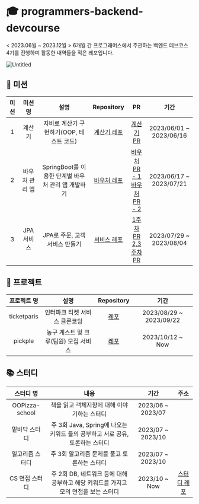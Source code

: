 # 🎓 programmers-backend-devcourse

< 2023.06월 ~ 2023.12월 > 6개월 간 프로그래머스에서 주관하는 백엔드 데브코스 4기를 진행하며 활동한 내역들을 적은 레포입니다.

![Untitled](https://github.com/Hchanghyeon/programmers-backend-devcourse/assets/92444744/567ca19a-0744-4596-9443-e0f5954a3931)

## 🎫 미션

| 미션 |   미션 명   |                설명                 |                                                      Repository                                                       |                                                                                 PR                                                                                 |           기간            |
|:--:|:--------:|:---------------------------------:|:---------------------------------------------------------------------------------------------------------------------:|:------------------------------------------------------------------------------------------------------------------------------------------------------------------:|:-----------------------:|
| 1  |   계산기    |     자바로 계산기 구현하기(OOP, 테스트 코드)     |                    [계산기 레포](https://github.com/prgrms-be-devcourse/java-calculator/tree/charlesuu)                    |                                             [계산기 PR](https://github.com/prgrms-be-devcourse/java-calculator/pull/164)                                              | 2023/06/01 ~ 2023/06/16 |
| 2  | 바우처 관리 앱 | SpringBoot를 이용한 단계별 바우처 관리 앱 개발하기 |                   [바우처 레포](https://github.com/prgrms-be-devcourse/springboot-basic/tree/charlesuu)                    | [바우처 PR - 1](https://github.com/prgrms-be-devcourse/springboot-basic/pull/733) <br> [바우처 PR - 2](https://github.com/prgrms-be-devcourse/springboot-basic/pull/853) | 2023/06/17 ~ 2023/07/21 |
| 3  | JPA 서비스  |        JPA로 주문, 고객 서비스 만들기        | [서비스 레포](https://github.com/prgrms-be-devcourse/springboot-jpa/tree/%EC%B0%BD%ED%98%84%2C%ED%98%84%ED%98%B8-mission3) |      [1주차 PR](https://github.com/prgrms-be-devcourse/springboot-jpa/pull/269) <br> [2,3주차 PR](https://github.com/prgrms-be-devcourse/springboot-jpa/pull/302)      | 2023/07/29 ~ 2023/08/04 |

## 💾 프로젝트

|   프로젝트 명    |           설명           |                           Repository                           |           기간            |
|:-----------:|:----------------------:|:--------------------------------------------------------------:|:-----------------------:|
| ticketparis |    인터파크 티켓 서비스 클론코딩    | [레포](https://github.com/prgrms-be-devcourse/BE-04-TICKETPARIS) | 2023/08/29 ~ 2023/09/22 |
|   pickple   | 농구 게스트 및 크루(팀원) 모집 서비스 |     [레포](https://github.com/Java-and-Script/pickple-back)      |    2023/10/12 ~ Now     |

## 📚 스터디

|     스터디 명      |                         내용                         |        기간         |                          주소                          |
|:--------------:|:--------------------------------------------------:|:-----------------:|:----------------------------------------------------:|
| OOPizza-school |              책을 읽고 객체지향에 대해 이야기하는 스터디              | 2023/06 ~ 2023/07 |                                                      |
|    밑바닥 스터디     | 주 3회 Java, Spring에 나오는 키워드 들의 공부하고 서로 공유, 토론하는 스터디 | 2023/07 ~ 2023/10 |                                                      |
|    일고리즘 스터디    |             주 3회 알고리즘 문제를 풀고 토론하는 스터디              | 2023/07 ~ 2023/10 |                                                      |
|   CS 면접 스터디    | 주 2회 DB, 네트워크 등에 대해 공부하고 해당 키워드를 가지고 모의 면접을 보는 스터디 |   2023/10 ~ Now   | [스터디 레포](https://github.com/dev-team-study/cs-study) |